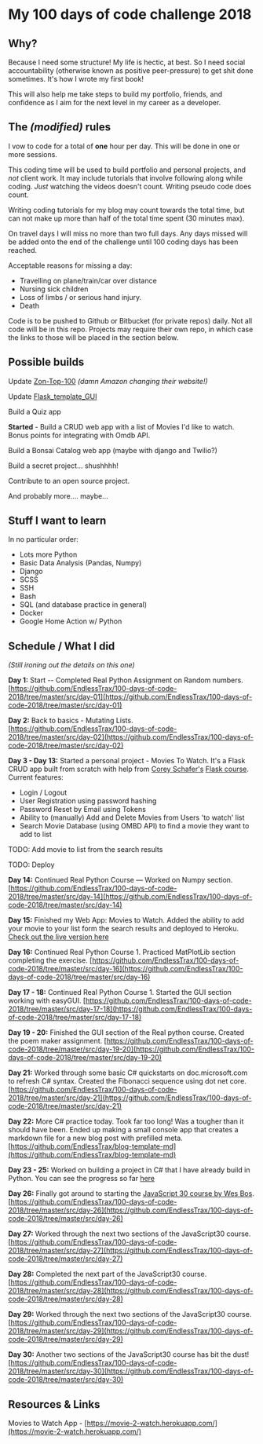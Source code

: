 # My 100 days of code challenge 2018

## Why?

Because I need some structure! My life is hectic, at best. So I need social accountability (otherwise known as positive peer-pressure) to get shit done sometimes. It's how I wrote my first book!

This will also help me take steps to build my portfolio, friends, and confidence as I aim for the next level in my career as a developer.

## The *(modified)* rules

I vow to code for a total of **one** hour per day. This will be done in one or more sessions.

This coding time will be used to build portfolio and personal projects, and *not* client work. It may include tutorials that involve following along while coding. *Just* watching the videos doesn't count. Writing pseudo code does count.

Writing coding tutorials for my blog may count towards the total time, but can not make up more than half of the total time spent (30 minutes max).

On travel days I will miss no more than two full days. Any days missed will be added onto the end of the challenge until 100 coding days has been reached.

Acceptable reasons for missing a day:

- Travelling on plane/train/car over distance
- Nursing sick children
- Loss of limbs / or serious hand injury.
- Death

Code is to be pushed to Github or Bitbucket (for private repos) daily. Not all code will be in this repo. Projects may require their own repo, in which case the links to those will be placed in the section below.

## Possible builds

Update [Zon-Top-100](https://github.com/EndlessTrax/Zon-Top-100) *(damn Amazon changing their website!)*

Update [Flask_template_GUI](https://github.com/EndlessTrax/Flask_template_GUI)

Build a Quiz app

**Started** - Build a CRUD web app with a list of Movies I'd like to watch. Bonus points for integrating with Omdb API.

Build a Bonsai Catalog web app (maybe with django and Twilio?)

Build a secret project... shushhhh!

Contribute to an open source project.

And probably more.... maybe...

## Stuff I want to learn

In no particular order:

- Lots more Python
- Basic Data Analysis (Pandas, Numpy)
- Django
- SCSS
- SSH
- Bash
- SQL (and database practice in general)
- Docker
- Google Home Action w/ Python

## Schedule / What I did

*(Still ironing out the details on this one)*

**Day 1:** Start -- Completed Real Python Assignment on Random numbers. [https://github.com/EndlessTrax/100-days-of-code-2018/tree/master/src/day-01](https://github.com/EndlessTrax/100-days-of-code-2018/tree/master/src/day-01)

**Day 2:** Back to basics - Mutating Lists.
[https://github.com/EndlessTrax/100-days-of-code-2018/tree/master/src/day-02](https://github.com/EndlessTrax/100-days-of-code-2018/tree/master/src/day-02)

**Day 3 - Day 13:** Started a personal project - Movies To Watch. It's a Flask CRUD app built from scratch with help from [Corey Schafer's](https://github.com/CoreyMSchafer) [Flask course](https://www.youtube.com/watch?v=MwZwr5Tvyxo&list=PL-osiE80TeTs4UjLw5MM6OjgkjFeUxCYH). Current features:

- Login / Logout
- User Registration using password hashing
- Password Reset by Email using Tokens
- Ability to (manually) Add and Delete Movies from Users 'to watch' list
- Search Movie Database (using OMBD API) to find a movie they want to add to list

TODO: Add movie to list from the search results

TODO: Deploy

**Day 14:** Continued Real Python Course — Worked on Numpy section.
[https://github.com/EndlessTrax/100-days-of-code-2018/tree/master/src/day-14](https://github.com/EndlessTrax/100-days-of-code-2018/tree/master/src/day-14)

**Day 15:** Finished my Web App: Movies to Watch. Added the ability to add your movie to your list form the search results and deployed to Heroku. [Check out the live version here](https://movie-2-watch.herokuapp.com/)

**Day 16:** Continued Real Python Course 1. Practiced MatPlotLib section completing the exercise.
[https://github.com/EndlessTrax/100-days-of-code-2018/tree/master/src/day-16](https://github.com/EndlessTrax/100-days-of-code-2018/tree/master/src/day-16)

**Day 17 - 18:** Continued Real Python Course 1. Started the GUI section working with easyGUI.
[https://github.com/EndlessTrax/100-days-of-code-2018/tree/master/src/day-17-18](https://github.com/EndlessTrax/100-days-of-code-2018/tree/master/src/day-17-18)

**Day 19 - 20:** Finished the GUI section of the Real python course. Created the poem maker assignment.
[https://github.com/EndlessTrax/100-days-of-code-2018/tree/master/src/day-19-20](https://github.com/EndlessTrax/100-days-of-code-2018/tree/master/src/day-19-20)

**Day 21:** Worked through some basic C# quickstarts on doc.microsoft.com to refresh C# syntax. Created the Fibonacci sequence using dot net core. 
[https://github.com/EndlessTrax/100-days-of-code-2018/tree/master/src/day-21](https://github.com/EndlessTrax/100-days-of-code-2018/tree/master/src/day-21)

**Day 22:** More C# practice today. Took far too long! Was a tougher than it should have been. Ended up making a small console app that creates a markdown file for a new blog post with prefilled meta.
[https://github.com/EndlessTrax/blog-template-md](https://github.com/EndlessTrax/blog-template-md)

**Day 23 - 25:** Worked on building a project in C# that I have already build in Python. You can see the progress so far [here](https://github.com/EndlessTrax/Wizard-Game)

**Day 26:** Finally got around to starting the [JavaScript 30 course by Wes Bos](https://javascript30.com/).
[https://github.com/EndlessTrax/100-days-of-code-2018/tree/master/src/day-26](https://github.com/EndlessTrax/100-days-of-code-2018/tree/master/src/day-26)

**Day 27:** Worked through the next two sections of the JavaScript30 course.
[https://github.com/EndlessTrax/100-days-of-code-2018/tree/master/src/day-27](https://github.com/EndlessTrax/100-days-of-code-2018/tree/master/src/day-27)

**Day 28:** Completed the next part of the JavaScript30 course.
[https://github.com/EndlessTrax/100-days-of-code-2018/tree/master/src/day-28](https://github.com/EndlessTrax/100-days-of-code-2018/tree/master/src/day-28)

**Day 29:** Worked through the next two sections of the JavaScript30 course.
[https://github.com/EndlessTrax/100-days-of-code-2018/tree/master/src/day-29](https://github.com/EndlessTrax/100-days-of-code-2018/tree/master/src/day-29)

**Day 30:** Another two sections of the JavaScript30 course has bit the dust!
[https://github.com/EndlessTrax/100-days-of-code-2018/tree/master/src/day-30](https://github.com/EndlessTrax/100-days-of-code-2018/tree/master/src/day-30)

## Resources & Links

Movies to Watch App - [https://movie-2-watch.herokuapp.com/](https://movie-2-watch.herokuapp.com/)
